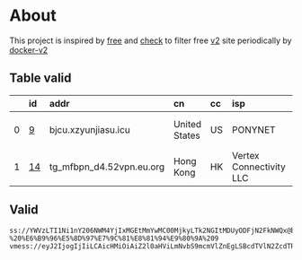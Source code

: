 
# About

This project is inspired by [free](https://github.com/freefq/free) and [check](https://github.com/yeahwu/check) to filter free [v2](https://github.com/v2fly/v2ray-core) site periodically by [docker-v2](https://hub.docker.com/r/v2ray/official)

    

## Table valid
|    | id                   | addr                     | cn            | cc   | isp                     | ip             | chatgpt          |
|---:|:---------------------|:-------------------------|:--------------|:-----|:------------------------|:---------------|:-----------------|
|  0 | [9](config/9.json)   | bjcu.xzyunjiasu.icu      | United States | US   | PONYNET                 | 209.141.58.10  | Yes (Region: US) |
|  1 | [14](config/14.json) | tg_mfbpn_d4.52vpn.eu.org | Hong Kong     | HK   | Vertex Connectivity LLC | 23.158.104.200 | Yes (Region: JP) |

## Valid
```
ss://YWVzLTI1Ni1nY206NWM4YjIxMGEtMmYwMC00MjkyLTk2NGItMDUyODFjN2FkNWQx@bjcu.xzyunjiasu.icu:33952#github.com/freefq%20-%20%E6%B9%96%E5%8D%97%E7%9C%81%E8%81%94%E9%80%9A%209
vmess://eyJ2IjogIjIiLCAicHMiOiAiZ2l0aHViLmNvbS9mcmVlZnEgLSBcdTVlN2ZcdTRlMWNcdTc3MDFcdTc5ZmJcdTUyYTggMTQiLCAiYWRkIjogInRnX21mYnBuX2Q0LjUydnBuLmV1Lm9yZyIsICJwb3J0IjogIjExMDA0IiwgImlkIjogIjg1ZGI2NjUyLWE3NDctM2EwYS1hMTcwLTQyMjczNjA3NjQxMCIsICJhaWQiOiAiMCIsICJzY3kiOiAiYXV0byIsICJuZXQiOiAidGNwIiwgInR5cGUiOiAibm9uZSIsICJob3N0IjogIiIsICJwYXRoIjogIiIsICJ0bHMiOiAiIiwgInNuaSI6ICIiLCAiYWxwbiI6ICIifQ==
```

